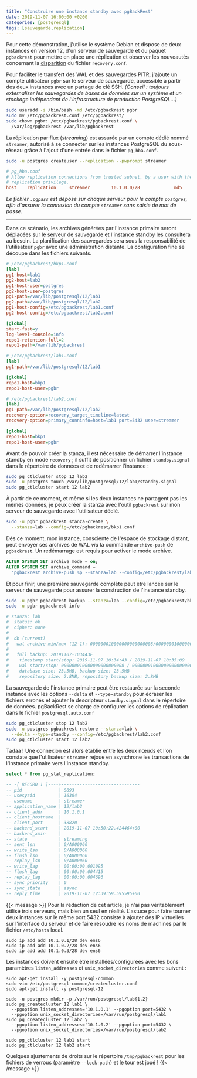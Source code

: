 ```yaml
---
title: "Construire une instance standby avec pgBackRest"
date: 2019-11-07 16:00:00 +0200
categories: [postgresql]
tags: [sauvegarde,replication]
---
```


Pour cette démonstration, j'utilise le système Debian et dispose de deux instances 
en version 12, d'un serveur de sauvegarde et du paquet `pgbackrest` pour mettre
en place une réplication et observer les nouveautés concernant la [disparition][1]
du fichier `recovery.conf`.

[1]: https://paquier.xyz/postgresql-2/postgres-12-recovery-change/

<!--more-->

Pour faciliter le transfert des WAL et des sauvegardes PITR, j'ajoute un compte 
utilisateur `pgbr` sur le serveur de sauvegarde, accessible à partir des deux 
instances avec un partage de clé SSH. _(Conseil : toujours externaliser les 
sauvegardes de bases de données sur un système et un stockage indépendant de 
l'infrastructure de production PostgreSQL…)_

```sh
sudo useradd -s /bin/bash -md /etc/pgbackrest pgbr
sudo mv /etc/pgbackrest.conf /etc/pgbackrest/
sudo chown pgbr: /etc/pgbackrest/pgbackrest.conf \
  /var/log/pgbackrest /var/lib/pgbackrest
```

La réplication par flux (_streaming_) est assurée par un compte dédié nommé 
`streamer`, autorisé à se connecter sur les instances PostgreSQL du sous-réseau 
grâce à l'ajout d'une entrée dans le fichier `pg_hba.conf`.

```sh
sudo -u postgres createuser --replication --pwprompt streamer
```

```ini
# pg_hba.conf
# Allow replication connections from trusted subnet, by a user with the
# replication privilege.
host    replication     streamer        10.1.0.0/28             md5
```

_Le fichier `.pgpass` est déposé sur chaque serveur pour le compte `postgres`, 
afin d'assurer la connexion du compte `streamer` sans saisie de mot de passe._


---

Dans ce scénario, les archives générées par l'instance primaire seront déplacées 
sur le serveur de sauvegarde et l'instance standby les consultera au besoin. La 
planification des sauvegardes sera sous la responsabilité de l'utilisateur `pgbr` 
avec une administration distante. La configuration fine se découpe dans les 
fichiers suivants.

```ini
# /etc/pgbackrest/bkp1.conf
[lab]
pg1-host=lab1
pg2-host=lab2
pg1-host-user=postgres
pg2-host-user=postgres
pg1-path=/var/lib/postgresql/12/lab1
pg2-path=/var/lib/postgresql/12/lab2
pg1-host-config=/etc/pgbackrest/lab1.conf
pg2-host-config=/etc/pgbackrest/lab2.conf

[global]
start-fast=y
log-level-console=info
repo1-retention-full=2
repo1-path=/var/lib/pgbackrest

# /etc/pgbackrest/lab1.conf
[lab]
pg1-path=/var/lib/postgresql/12/lab1

[global]
repo1-host=bkp1
repo1-host-user=pgbr

# /etc/pgbackrest/lab2.conf
[lab]
pg1-path=/var/lib/postgresql/12/lab2
recovery-option=recovery_target_timeline=latest
recovery-option=primary_conninfo=host=lab1 port=5432 user=streamer

[global]
repo1-host=bkp1
repo1-host-user=pgbr
```

Avant de pouvoir créer la stanza, il est nécessaire de démarrer l'instance standby 
en mode `recovery` ; il suffit de positionner un fichier `standby.signal` dans 
le répertoire de données et de redémarrer l'instance :

```sh
sudo pg_ctlcluster stop 12 lab2
sudo -u postgres touch /var/lib/postgresql/12/lab1/standby.signal
sudo pg_ctlcluster start 12 lab2
```

À partir de ce moment, et même si les deux instances ne partagent pas les mêmes 
données, je peux créer la stanza avec l'outil `pgbackrest` sur mon serveur de 
sauvegarde avec l'utilisateur dédié.

```sh
sudo -u pgbr pgbackrest stanza-create \
  --stanza=lab --config=/etc/pgbackrest/bkp1.conf
```

Dès ce moment, mon instance, consciente de l'espace de stockage distant, peut 
envoyer ses archives de WAL _via_ la commande `archive-push` de `pgbackrest`. 
Un redémarrage est requis pour activer le mode archive.

```sql
ALTER SYSTEM SET archive_mode = on;
ALTER SYSTEM SET archive_command = 
  'pgbackrest archive-push %p --stanza=lab --config=/etc/pgbackrest/lab1.conf';
```

Et pour finir, une première sauvegarde complète peut être lancée sur le serveur 
de sauvegarde pour assurer la construction de l'instance standby.

```sh
sudo -u pgbr pgbackrest backup --stanza=lab --config=/etc/pgbackrest/bkp1.conf
sudo -u pgbr pgbackrest info

# stanza: lab
#  status: ok
#  cipher: none
#
#  db (current)
#   wal archive min/max (12-1): 000000010000000000000008/000000010000000000000008
#
#   full backup: 20191107-103443F
#    timestamp start/stop: 2019-11-07 10:34:43 / 2019-11-07 10:35:09
#    wal start/stop: 000000010000000000000008 / 000000010000000000000008
#    database size: 23.5MB, backup size: 23.5MB
#    repository size: 2.8MB, repository backup size: 2.8MB
```

La sauvegarde de l'instance primaire peut être restaurée sur la seconde instance 
avec les options `--delta` et `--type=standby` pour écraser les fichiers erronés 
et ajouter le descripteur `standby.signal` dans le répertoire de données. pgBackRest 
se charge de configurer les options de réplication dans le fichier
`postgresql.auto.conf`

```sh
sudo pg_ctlcluster stop 12 lab2
sudo -u postgres pgbackrest restore --stanza=lab \
  --delta --type=standby --config=/etc/pgbackrest/lab2.conf 
sudo pg_ctlcluster start 12 lab2
```

Tadaa ! Une connexion est alors établie entre les deux nœuds et l'on constate 
que l'utilisateur `streamer` rejoue en asynchrone les transactions de l'instance 
primaire vers l'instance standby.

```sql
select * from pg_stat_replication;

-- -[ RECORD 1 ]----+------------------------------
-- pid              | 8893
-- usesysid         | 16384
-- usename          | streamer
-- application_name | 12/lab2
-- client_addr      | 10.1.0.1
-- client_hostname  | 
-- client_port      | 38820
-- backend_start    | 2019-11-07 10:50:22.424464+00
-- backend_xmin     | 
-- state            | streaming
-- sent_lsn         | 0/A000060
-- write_lsn        | 0/A000060
-- flush_lsn        | 0/A000060
-- replay_lsn       | 0/A000060
-- write_lag        | 00:00:00.001095
-- flush_lag        | 00:00:00.004415
-- replay_lag       | 00:00:00.004696
-- sync_priority    | 0
-- sync_state       | async
-- reply_time       | 2019-11-07 12:39:59.595595+00
```

{{< message >}}
Pour la rédaction de cet article, je n'ai pas véritablement utilisé trois serveurs, 
mais bien un seul en réalité. L'astuce pour faire tourner deux instances sur le 
même port 5432 consiste à ajouter des IP virtuelles sur l'interface du serveur 
et de faire résoudre les noms de machines par le fichier `/etc/hosts` local.

```text
sudo ip add add 10.1.0.1/28 dev ens6
sudo ip add add 10.1.0.2/28 dev ens6
sudo ip add add 10.1.0.3/28 dev ens6
```

Les instances doivent ensuite être installées/configurées avec les bons paramètres 
`listen_addresses` et `unix_socket_directories` comme suivent :

```text
sudo apt-get install -y postgresql-common
sudo vim /etc/postgresql-common/createcluster.conf
sudo apt-get install -y postgresql-12

sudo -u postgres mkdir -p /var/run/postgresql/lab{1,2}
sudo pg_createcluster 12 lab1 \
  --pgoption listen_addresses='10.1.0.1' --pgoption port=5432 \
  --pgoption unix_socket_directories=/var/run/postgresql/lab1
sudo pg_createcluster 12 lab2 \
  --pgoption listen_addresses='10.1.0.2' --pgoption port=5432 \
  --pgoption unix_socket_directories=/var/run/postgresql/lab2

sudo pg_ctlcluster 12 lab1 start
sudo pg_ctlcluster 12 lab2 start
```

Quelques ajustements de droits sur le répertoire `/tmp/pgbackrest` pour les 
fichiers de verrous (paramètre `--lock-path`) et le tour est joué !
{{< /message >}}